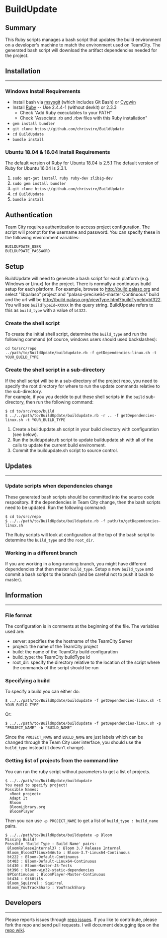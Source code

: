 # BuildUpdate

## Summary
This Ruby scripts manages a bash script that updates the build environment on a 
developer's machine to match the environment used on TeamCity.  The generated
bash script will download the artifact dependencies needed for the project.

## Installation
---
### Windows Install Requirements
* Install bash via [msysgit](http://msysgit.github.io/) (which includes Git Bash) or [Cygwin](http://www.cygwin.com/)
* Install [Ruby](http://rubyinstaller.org/downloads/) -- Use 2.4.4-1 (without devkit) or 2.3.3
  * Check "Add Ruby executables to your PATH"
  * Check "Associate .rb and .rbw files with this Ruby installation"
* `gem install bundler`
* `git clone https://github.com/chrisvire/BuildUpdate`
* `cd BuildUpdate`
* `bundle install`

### Ubuntu 18.04 & 16.04 Install Requirements
The default version of Ruby for Ubuntu 18.04 is 2.5.1
The default version of Ruby for Ubuntu 16.04 is 2.3.1.

1. `sudo apt-get install ruby ruby-dev zlib1g-dev`
2. `sudo gem install bundler`
3. `git clone https://github.com/chrisvire/BuildUpdate`
4. `cd BuildUpdate`
5. `bundle install`

## Authentication
Team City requires authentication to access project configuration.  The script will prompt
for the username and password.  You can specify these in the following environment variables:

```
BUILDUPDATE_USER
BUILDUPDATE_PASSWORD
```

## Setup
BuildUpdate will need to generate a bash script for each platform (e.g. Windows or Linux)
for the project.  There is normally a continuous build setup for each platform.  For example,
browse to http://build.palaso.org and select "libpalaso" project and 
"palaso-precise64-master Continuous" build and the url will be 
http://build.palaso.org/viewType.html?buildTypeId=bt322.  You will see `buildTypeId=XXXXX` 
in the query string.  BuildUpdate refers to this as `build_type` with a value of `bt322`.
   
### Create the shell script
To create the initial shell script, determine the `build_type` and run the following command
(of cource, windows users should used backslashes):

```
cd to/src/repo
../path/to/BuildUpdate/buildupdate.rb -f getDependencies-linux.sh -t YOUR_BUILD_TYPE
```

### Create the shell script in a sub-directory
If the shell script will be in a sub-directory of the project repo, you need to specify
the root directory for where to run the update commands relative to the sub-directory.  
For example, if you you decide to put these shell scripts in the `build` sub-directory,
then run the following command:

```
$ cd to/src/repo/build
$ ../../path/to/BuildUpdate/buildupdate.rb -r .. -f getDependencies-linux.sh -t YOUR_BUILD_TYPE
```

1. Create a buildupdate.sh script in your build directory with configuration (see below).  
2. Run the buildupdate.rb script to update buildupdate.sh with all of the calls to update the current build environment.
3. Commit the buildupdate.sh script to source control.

## Updates
---
### Update scripts when dependencies change
These generated bash scripts should be committed into the source code respository.  If the 
dependencies in Team City change, then the bash scripts need to be updated. Run the following command:

```
$ cd to/src/repo
$ ../../path/to/BuildUpdate/buildupdate.rb -f path/to/getDependencies-linux.sh
```

The Ruby scripts will look at configuration at the top of the bash script to determine
the `build_type` and the `root_dir`.

### Working in a different branch
If you are working in a long-running branch, you might have different dependencies 
that then master `build_type`.  Setup a new `build_type` and commit a bash script to the
branch (and be careful not to push it back to master).
 
## Information
---
### File format

The configuration is in comments at the beginning of the file.  The variables used are: 
* server: specifies the the hostname of the TeamCity Server
* project: the name of the TeamCity project
* build: the name of the TeamCity build configuration
* build_type: the TeamCity buildType id
* root_dir: specify the directory relative to the location of the script where the
commands of the script should be run

### Specifying a build
To specify a build you can either do:
```
$ ../../path/to/BuildUpdate/buildupdate -f getDependencies-linux.sh -t YOUR_BUILD_TYPE
```
Or:
```
$ ../../path/to/BuildUpdate/buildupdate -f getDependencies-linux.sh -p "PROJECT_NAME" -b "BUILD_NAME"
```

Since the `PROJECT_NAME` and `BUILD_NAME` are just labels which can be changed through
the Team City user interface, you should use the `build_type` instead (it doesn't change).

### Getting list of projects from the command line
You can run the ruby script without parameters to get a list of projects.

```
$ ../../path/to/BuildUpdate/buildupdate
You need to specify project!
Possible Names:
  <Root project>
  Adapt It
  Bloom
  BloomLibrary.org
  BloomPlayer
```

Then you can use `-p PROJECT_NAME` to get a list of `build_type : build_name` pairs.

 ```
 $ ../../path/to/BuildUpdate/buildupdate -p Bloom
Missing Build!
Possible 'Build Type : Build Name' pairs:
  BloomReleaseInternal37 : Bloom 3.7 Release Internal
  Bloom_Bloom37linux64Auto : Bloom-3.7-Linux64-Continuous
  bt222 : Bloom-Default-Continuous
  bt403 : Bloom-Default-Linux64-Continuous
  bt430 : Bloom-Master-JS-Tests
  bt396 : bloom-win32-static-dependencies
  BPContinuous : BloomPlayer-Master-Continuous
  bt434 : GtkUtils
  Bloom_Squirrel : Squirrel
  Bloom_YouTrackSharp : YouTrackSharp
```
## Developers
---
Please reports issues through [repo issues](https://github.com/chrisvire/BuildUpdate/issues/).
If you like to contribute, please fork the repo and send pull requests.
I will document debugging tips on the [repo wiki](https://github.com/chrisvire/BuildUpdate/wiki).
